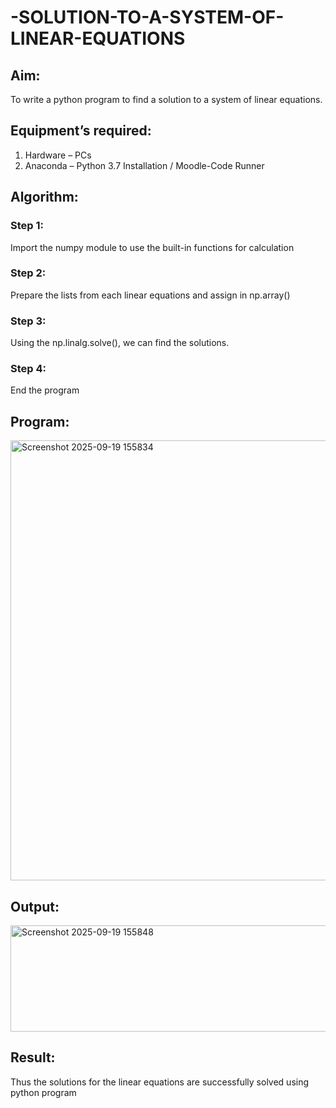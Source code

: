 # -SOLUTION-TO-A-SYSTEM-OF-LINEAR-EQUATIONS
## Aim:
To write a python program to find a solution to a system of linear equations.
## Equipment’s required:
1. 	Hardware – PCs
2. 	Anaconda – Python 3.7 Installation / Moodle-Code Runner
## Algorithm:
### Step 1: 
Import the numpy module to use the built-in functions for calculation
### Step 2: 
Prepare the lists from each linear equations and assign in np.array()
### Step 3: 
Using the np.linalg.solve(), we can find the solutions.
### Step 4: 
End the program
## Program:
<img width="1273" height="704" alt="Screenshot 2025-09-19 155834" src="https://github.com/user-attachments/assets/068b3db8-90aa-4a40-8367-be8e00d88bf7" />


## Output:
<img width="1244" height="170" alt="Screenshot 2025-09-19 155848" src="https://github.com/user-attachments/assets/eccb85f8-078c-49c9-b73e-f18396583df6" />

## Result: 

Thus the solutions for the linear equations are successfully solved using python program

